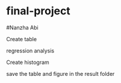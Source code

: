 # final-project
#Nanzha Abi

Create table

regression analysis

Create histogram

save the table and figure in the result folder
